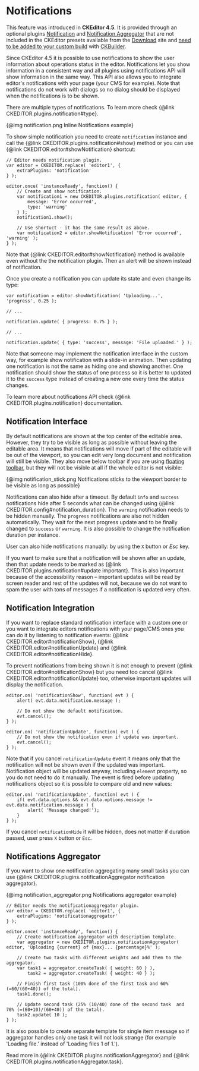 <!--
Copyright (c) 2003-2015, CKSource - Frederico Knabben. All rights reserved.
For licensing, see LICENSE.md.
-->

# Notifications

<p class="requirements">This feature was introduced in <strong>CKEditor 4.5</strong>. It is provided through an optional plugins <a href="http://ckeditor.com/addon/notification">Notification</a> and <a href="http://ckeditor.com/addon/notificationaggregator">Notification Aggregator</a> that are not included in the CKEditor presets available from the <a href="http://ckeditor.com/download">Download</a> site and <a href="#!/guide/dev_widget_installation">need to be added to your custom build</a> with <a href="http://ckeditor.com/builder">CKBuilder</a>.</p>

Since CKEditor 4.5 it is possible to use notifications to show the user information about operations status in the editor. Notifications let you show information in a consistent way and all plugins using notifications API will show information in the same way. This API also allows you to integrate editor's notifications with your page (your CMS for example). Note that notifications do not work with dialogs so no dialog should be displayed when the notifications is to be shown.

There are multiple types of notifications. To learn more check {@link CKEDITOR.plugins.notification#type}.

{@img notification.png Inline Notifications example}

To show simple notification you need to create `notification` instance and call the {@link CKEDITOR.plugins.notification#show} method or you can use {@link CKEDITOR.editor#showNotification} shortcut:

	// Editor needs notification plugin.
	var editor = CKEDITOR.replace( 'editor1', {
		extraPlugins: 'notification'
	} );

	editor.once( 'instanceReady', function() {
		// Create and show notification.
		var notification1 = new CKEDITOR.plugins.notification( editor, {
			message: 'Error occurred',
			type: 'warning'
		} );
		notification1.show();

		// Use shortuct - it has the same result as above.
		var notification2 = editor.showNotification( 'Error occurred', 'warning' );
	} );

Note that {@link CKEDITOR.editor#showNotification} method is available even without the the notification plugin. Then an alert will be shown instead of notification.

Once you create a notification you can update its state and even change its type:

	var notification = editor.showNotification( 'Uploading...', 'progress', 0.25 );

	// ...

	notification.update( { progress: 0.75 } );

	// ...

	notification.update( { type: 'success', message: 'File uploaded.' } );

Note that someone may implement the notification interface in the custom way, for example show notification with a slide-in animation. Then updating one notification is not the same as hiding one and showing another. One notification should show the status of one process so it is better to updated it to the `success` type instead of creating a new one every time the status changes.

To learn more about notifications API check {@link CKEDITOR.plugins.notification} documentation.

## Notification Interface

By default notifications are shown at the top center of the editable area. However, they try to be visible as long as possible without leaving the editable area. It means that notifications will move if part of the editable will be out of the viewport, so you can edit very long document and notification will still be visible. They also move below toolbar if you are using [floating toolbar](#!/guide/dev_uitypes-section-floating-user-interface), but they will not be visible at all if the whole editor is not visible:

{@img notification_stick.png Notifications sticks to the viewport border to be visible as long as possible}

Notifications can also hide after a timeout. By default `info` and `success` notifications hide after 5 seconds what can be changed using {@link CKEDITOR.config#notification_duration}. The `warning` notification needs to be hidden manually. The `progress` notifications are also not hidden automatically. They wait for the next progress update and to be finally changed to `success` or `warning`. It is also possible to change the notification duration per instance.

User can also hide notifications manually: by using the `X` button or *Esc* key.

If you want to make sure that a notification will be shown after an update, then that update needs to be marked as
{@link CKEDITOR.plugins.notification#update important}. This is also important because of the accessibility reason &ndash; important updates will be read by screen reader and rest of the updates will not, because we do not want to spam the user with tons of messages if a notification is updated very often.

## Notification Integration

If you want to replace standard notification interface with a custom one or you want to integrate editors notifications with your page/CMS ones you can do it by listening to notification events: {@link CKEDITOR.editor#notificationShow}, {@link CKEDITOR.editor#notificationUpdate} and {@link CKEDITOR.editor#notificationHide}.

To prevent notifications from being shown it is not enough to prevent {@link CKEDITOR.editor#notificationShow} but you need too cancel {@link CKEDITOR.editor#notificationUpdate} too, otherwise important updates will display the notification.

	editor.on( 'notificationShow', function( evt ) {
		alert( evt.data.notification.message );

		// Do not show the default notification.
		evt.cancel();
	} );

	editor.on( 'notificationUpdate', function( evt ) {
		// Do not show the notification even if update was important.
		evt.cancel();
	} );

Note that if you cancel `notificationUpdate` event it means only that the notification will not be shown even if the updated was important. Notification object will be updated anyway, including `element` property, so you do not need to do it manually. The event is fired before updating notifications object so it is possible to compare old and new values:

	editor.on( 'notificationUpdate', function( evt ) {
		if( evt.data.options && evt.data.options.message != evt.data.notification.message ) {
			alert( 'Message changed!');
		}
	} );

If you cancel `notificationHide` it will be hidden, does not matter if duration passed, user press `X` button or `Esc`.

## Notifications Aggregator

If you want to show one notification aggregating many small tasks you can use {@link CKEDITOR.plugins.notificationAggregator notification aggregator}.

{@img notification_aggregator.png Notifications aggregator example}

	// Editor needs the notificationaggregator plugin.
	var editor = CKEDITOR.replace( 'editor1', {
		extraPlugins: 'notificationaggregator'
	} );

	editor.once( 'instanceReady', function() {
		// Create notification aggregator with description template.
		var aggregator = new CKEDITOR.plugins.notificationAggregator( editor, 'Uploading {current} of {max}... {percentage}%' );

		// Create two tasks with different weights and add them to the aggregator.
		var task1 = aggregator.createTask( { weight: 60 } ),
			task2 = aggregator.createTask( { weight: 40 } );

		// Finish first task (100% done of the first task and 60% (=60/(60+40)) of the total).
		task1.done();

		// Update second task (25% (10/40) done of the second task  and 70% (=(60+10)/(60+40)) of the total).
		task2.update( 10 );
	} );

It is also possible to create separate template for single item message so if aggregator handles only one task it will not look strange (for example 'Loading file.' instead of 'Loading files 1 of 1.').

Read more in {@link CKEDITOR.plugins.notificationAggregator} and {@link CKEDITOR.plugins.notificationAggregator.task}.